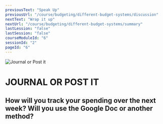 ```yaml
---
previousText: "Speak Up"
previousUrl: "/course/budgeting/different-budget-systems/discussion"
nextText: "Wrap it up"
nextUrl: "/course/budgeting/different-budget-systems/summary"
lastLession: "false"
lastSession: "false"
courseModuleId: "6"
sessionId: "2"
pageId: "6"
---
```



![Journal or Post it](/assets/img/journal-it.png)
# JOURNAL OR POST IT

## How will you track your spending over the next week? Will you use the Google Doc or another method?
<sparkle-feed-post assignment-name="Will you use the Google Doc or another method?" ></sparkle-feed-post>
